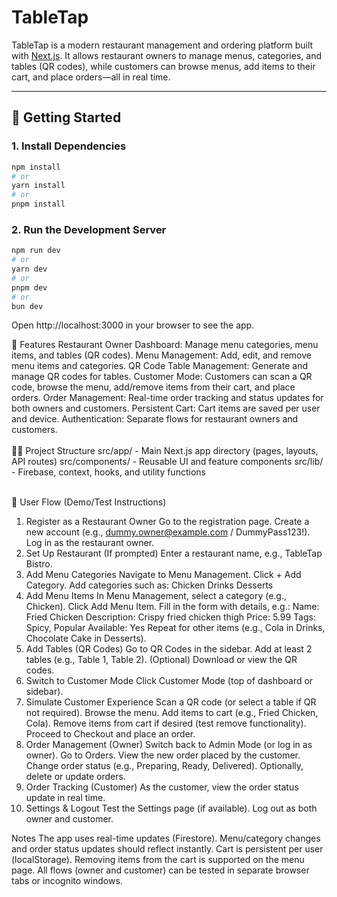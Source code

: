 # TableTap

TableTap is a modern restaurant management and ordering platform built with [Next.js](https://nextjs.org). It allows restaurant owners to manage menus, categories, and tables (QR codes), while customers can browse menus, add items to their cart, and place orders—all in real time.

---

## 🚀 Getting Started

### 1. **Install Dependencies**

```bash
npm install
# or
yarn install
# or
pnpm install
```

### 2. **Run the Development Server**

```bash
npm run dev
# or
yarn dev
# or
pnpm dev
# or
bun dev
```

Open http://localhost:3000 in your browser to see the app.


📝 Features
Restaurant Owner Dashboard: Manage menu categories, menu items, and tables (QR codes).
Menu Management: Add, edit, and remove menu items and categories.
QR Code Table Management: Generate and manage QR codes for tables.
Customer Mode: Customers can scan a QR code, browse the menu, add/remove items from their cart, and place orders.
Order Management: Real-time order tracking and status updates for both owners and customers.
Persistent Cart: Cart items are saved per user and device.
Authentication: Separate flows for restaurant owners and customers.
<br><br>
🧑‍💻 Project Structure
src/app/ - Main Next.js app directory (pages, layouts, API routes)
src/components/ - Reusable UI and feature components
src/lib/ - Firebase, context, hooks, and utility functions
<br><br>

🧪 User Flow (Demo/Test Instructions)
1. Register as a Restaurant Owner
Go to the registration page.
Create a new account (e.g., dummy.owner@example.com / DummyPass123!).
Log in as the restaurant owner.
2. Set Up Restaurant
(If prompted) Enter a restaurant name, e.g., TableTap Bistro.
3. Add Menu Categories
Navigate to Menu Management.
Click + Add Category.
Add categories such as:
Chicken
Drinks
Desserts
4. Add Menu Items
In Menu Management, select a category (e.g., Chicken).
Click Add Menu Item.
Fill in the form with details, e.g.:
Name: Fried Chicken
Description: Crispy fried chicken thigh
Price: 5.99
Tags: Spicy, Popular
Available: Yes
Repeat for other items (e.g., Cola in Drinks, Chocolate Cake in Desserts).
5. Add Tables (QR Codes)
Go to QR Codes in the sidebar.
Add at least 2 tables (e.g., Table 1, Table 2).
(Optional) Download or view the QR codes.
6. Switch to Customer Mode
Click Customer Mode (top of dashboard or sidebar).
7. Simulate Customer Experience
Scan a QR code (or select a table if QR not required).
Browse the menu.
Add items to cart (e.g., Fried Chicken, Cola).
Remove items from cart if desired (test remove functionality).
Proceed to Checkout and place an order.
8. Order Management (Owner)
Switch back to Admin Mode (or log in as owner).
Go to Orders.
View the new order placed by the customer.
Change order status (e.g., Preparing, Ready, Delivered).
Optionally, delete or update orders.
9. Order Tracking (Customer)
As the customer, view the order status update in real time.
10. Settings & Logout
Test the Settings page (if available).
Log out as both owner and customer.

Notes
The app uses real-time updates (Firestore).
Menu/category changes and order status updates should reflect instantly.
Cart is persistent per user (localStorage).
Removing items from the cart is supported on the menu page.
All flows (owner and customer) can be tested in separate browser tabs or incognito windows.

